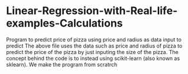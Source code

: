 # Linear-Regression-with-Real-life-examples-Calculations

Program to predict price of pizza using price and radius as data input to predict The above file uses the data such as price and radius of pizza to predict the price of the pizza by just inputing the size of the pizza. The concept behind the code is to instead using scikit-learn (also known as sklearn). We make the program from scratrch

